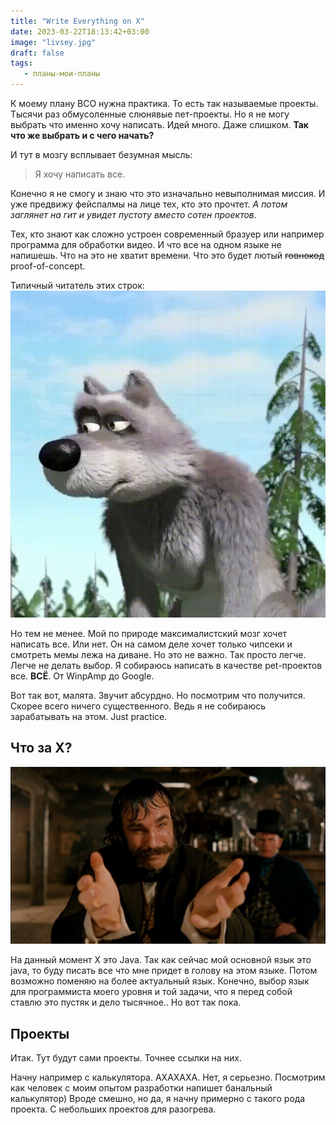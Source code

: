 ```yaml
---
title: "Write Everything on X"
date: 2023-03-22T18:13:42+03:00
image: "livsey.jpg"
draft: false
tags:
   - планы-мои-планы
---
```



К моему плану ВСО нужна практика. То есть так называемые проекты. Тысячи раз обмусоленные слюнявые пет-проекты. Но я не могу выбрать что именно хочу написать. Идей много. Даже слишком.
**Так что же выбрать и с чего начать?**

И тут в мозгу всплывает безумная мысль: 


> Я хочу написать все. 


Конечно я не смогу и знаю что это изначально невыполнимая миссия. И уже предвижу фейспалмы на лице тех, кто это прочтет. *А потом заглянет на гит и увидет пустоту вместо сотен проектов*.

Тех, кто знают как сложно устроен современный бразуер или например программа для обработки видео. И что все на одном языке не напишешь. Что на это не хватит времени. Что это будет лютый ~~говнокод~~ proof-of-concept.

Типичный читатель этих строк:
![](wolf.gif)

Но тем не менее. Мой по природе максималистский мозг хочет написать все. Или нет. Он на самом деле хочет только чипсеки и смотреть мемы лежа на диване. Но это не важно. Так просто легче. Легче не делать выбор. Я собираюсь написать в качестве pet-проектов все. **ВСЁ**. От WinpAmp до Google.

Вот так вот, малята. Звучит абсурдно. Но посмотрим что получится. Скорее всего ничего существенного. Ведь я не собираюсь зарабатывать на этом. Just practice. 

## Что за Х?

![](what.jpg)

На данный момент X это Java.
Так как сейчас мой основной язык это java, то буду писать все что мне придет в голову на этом языке.
Потом возможно поменяю на более актуальный язык. 
Конечно, выбор язык для программиста моего уровня и той задачи, что я перед собой ставлю это пустяк и дело тысячное.. Но вот так пока.



## Проекты

Итак. Тут будут сами проекты. Точнее ссылки на них. 

Начну например с калькулятора. АХАХАХА. Нет, я серьезно. Посмотрим как человек с моим опытом разработки напишет банальный калькулятор)
Вроде смешно, но да, я начну примерно с такого рода проекта. С небольших проектов для разогрева.




